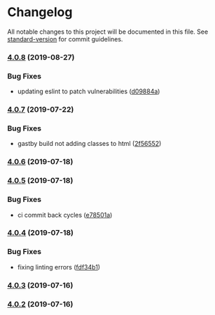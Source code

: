 # Changelog

All notable changes to this project will be documented in this file. See [standard-version](https://github.com/conventional-changelog/standard-version) for commit guidelines.

### [4.0.8](https://github.com/debens/gatsby-plugin-scss-typescript/compare/v4.0.7...v4.0.8) (2019-08-27)


### Bug Fixes

* updating eslint to patch vulnerabilities ([d09884a](https://github.com/debens/gatsby-plugin-scss-typescript/commit/d09884a))



### [4.0.7](https://github.com/debens/gatsby-plugin-scss-typescript/compare/v4.0.6...v4.0.7) (2019-07-22)


### Bug Fixes

* gastby build not adding classes to html ([2f56552](https://github.com/debens/gatsby-plugin-scss-typescript/commit/2f56552))



### [4.0.6](https://github.com/debens/gatsby-plugin-scss-typescript/compare/v4.0.4...v4.0.6) (2019-07-18)

### [4.0.5](https://github.com/debens/gatsby-plugin-scss-typescript/compare/v4.0.4...v4.0.5) (2019-07-18)

### Bug Fixes

-   ci commit back cycles ([e78501a](https://github.com/debens/gatsby-plugin-scss-typescript/commit/e78501a))

### [4.0.4](https://github.com/debens/gatsby-plugin-scss-typescript/compare/v4.0.3...v4.0.4) (2019-07-18)

### Bug Fixes

-   fixing linting errors ([fdf34b1](https://github.com/debens/gatsby-plugin-scss-typescript/commit/fdf34b1))

### [4.0.3](https://github.com/debens/gatsby-plugin-scss-typescript/compare/v4.0.2...v4.0.3) (2019-07-16)

### [4.0.2](https://github.com/debens/gatsby-plugin-scss-typescript/compare/v1.0.2...v4.0.2) (2019-07-16)
